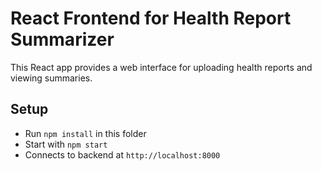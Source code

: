 # React Frontend for Health Report Summarizer

This React app provides a web interface for uploading health reports and viewing summaries.

## Setup
- Run `npm install` in this folder
- Start with `npm start`
- Connects to backend at `http://localhost:8000`
